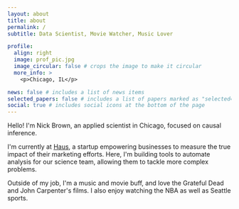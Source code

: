 ```yaml
---
layout: about
title: about
permalink: /
subtitle: Data Scientist, Movie Watcher, Music Lover

profile:
  align: right
  image: prof_pic.jpg
  image_circular: false # crops the image to make it circular
  more_info: >
    <p>Chicago, IL</p>

news: false # includes a list of news items
selected_papers: false # includes a list of papers marked as "selected={true}"
social: true # includes social icons at the bottom of the page
---
```


Hello! I'm Nick Brown, an applied scientist in Chicago, focused on causal inference.

I'm currently at [Haus](https://www.haus.io), a startup empowering businesses to measure the true impact of their marketing efforts. Here, I'm building tools to automate analysis for our science team, allowing them to tackle more complex problems. 

Outside of my job, I'm a music and movie buff, and love the Grateful Dead and John Carpenter's films. I also enjoy watching the NBA as well as Seattle sports.
